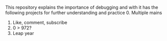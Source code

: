 This repository explains  the importance of debugging
and with it has the following projects for  further
understanding and practice
0. Multiple mains
1. Like, comment, subscribe
2. 0 > 972?
3. Leap year

